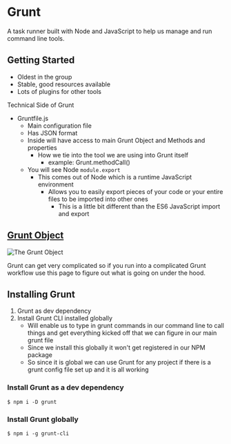 # Grunt
A task runner built with Node and JavaScript to help us manage and run command
line tools.

## Getting Started
* Oldest in the group
* Stable, good resources available
* Lots of plugins for other tools

Technical Side of Grunt
* Gruntfile.js
    - Main configuration file
    - Has JSON format
    - Inside will have access to main Grunt Object and Methods and properties
        + How we tie into the tool we are using into Grunt itself
            * example: Grunt.methodCall()
    - You will see Node `module.export`
        + This comes out of Node which is a runtime JavaScript environment
            * Allows you to easily export pieces of your code or your entire files to be imported into other ones
                - This is a little bit different than the ES6 JavaScript import and export

## [Grunt Object](http://gruntjs.com/api/grunt)

![The Grunt Object](https://i.imgur.com/k1mt3ZH.png)

Grunt can get very complicated so if you run into a complicated Grunt workflow use this page to figure out what is going on under the hood.

## Installing Grunt
1. Grunt as dev dependency
2. Install Grunt CLI installed globally
    * Will enable us to type in grunt commands in our command line to call things and get everything kicked off that we can figure in our main grunt file
    * Since we install this globally it won't get registered in our NPM package
    * So since it is global we can use Grunt for any project if there is a grunt config file set up and it is all working

### Install Grunt as a dev dependency
`$ npm i -D grunt`

### Install Grunt globally
`$ npm i -g grunt-cli`





